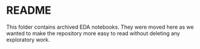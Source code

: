 # README

This folder contains archived EDA notebooks. They were moved here as we wanted to make the repository more easy to read without deleting any exploratory work.
